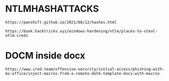 # NTLMHASHATTACKS

````
https://pwnshift.github.io/2021/08/12/hashes.html
````

```
https://book.hacktricks.xyz/windows-hardening/ntlm/places-to-steal-ntlm-creds
```


# DOCM inside docx
```
https://www.ired.team/offensive-security/initial-access/phishing-with-ms-office/inject-macros-from-a-remote-dotm-template-docx-with-macros
```
